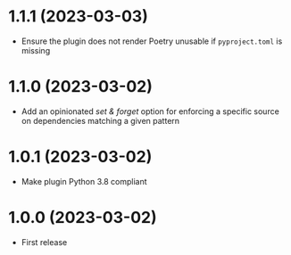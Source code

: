 # 1.1.1 (2023-03-03)

- Ensure the plugin does not render Poetry unusable if `pyproject.toml` is missing

# 1.1.0 (2023-03-02)

- Add an opinionated _set & forget_ option for enforcing a specific source on dependencies matching a given pattern

# 1.0.1 (2023-03-02)

- Make plugin Python 3.8 compliant

# 1.0.0 (2023-03-02)

- First release
